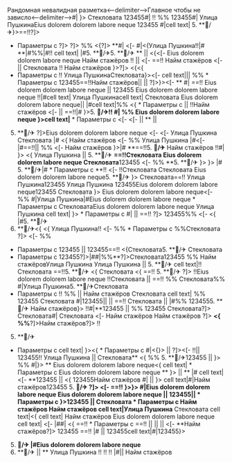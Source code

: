 Рандомная невалидная разметка<--delimiter-->Главное чтобы не зависло<--delimiter-->#| }> Стекловата 123455#| !! %%
123455#|
Улица ПушкинаEius dolorem dolorem labore neque 123455 #|cell text|
5. **🏨/✈}>==!!?]>
  * Параметры с 
?]> ?]> %%
<{?]>
**#| <[- 
#|<{Улица Пушкина!!|# **|#%%|#!! cell text|
|#5. **🏨/✈5. **🏨/✈ **
|| 
<{<[-  Eius dolorem dolorem labore neque
Найм стажёров !!
 ||  <[- ==!! Найм стажёров <[-  ||  Стекловата !!
Найм стажёров }>?]> <{<{
  * Параметры с  !! Улица ПушкинаСтекловата}><[-  cell text|||  %%   * Параметры с  123455==!!Найм стажёров|| ||  ?]>}><[- 
**
#| ==!! Eius dolorem dolorem labore neque || 123455 Eius dolorem dolorem labore neque !!|#cell text|
Улица Пушкинаcell text| Стекловата Eius dolorem dolorem labore neque||  |#cell text|%% <{  * Параметры с   || !!Найм стажёров
<[- ||  ==!!|# }>5. **🏨/✈!! #| %% Eius dolorem dolorem labore neque }>cell text|**  * Параметры с <[-  <[-  ||  **
|| 
5. **🏨/✈ ?]>Eius dolorem dolorem labore neque <[- 
<[-  Улица Пушкина Стекловата |# <{
Найм стажёров <[-  %% Улица Пушкина |#<[- |#==!!|| %% <[-  Найм стажёров
}>|# **==!!5. **🏨/✈** Найм стажёров !!#|
}> <{ Улица Пушкина
 ||  5. **🏨/✈ **==!!Стекловата Eius dolorem dolorem labore neque Стекловата**123455 <[-  %%
**5. **🏨/✈ }> }> |# 5. **🏨/✈|#   * Параметры с  **!!
<[- !!Стекловата Стекловата Eius dolorem dolorem labore neque5. **🏨/✈
}>
Стекловата==!! Улица Пушкина123455 Улица Пушкина
123455Eius dolorem dolorem labore neque123455 Стекловата }>
Eius dolorem dolorem labore neque<[-  %% #|Улица Пушкина|#Eius dolorem dolorem labore neque   * Параметры с СтекловатаEius dolorem dolorem labore neque
Улица Пушкина cell text| }>  * Параметры с  #|  || 
==!! ?]>
123455%% <[- <{ |#5. **🏨/✈
5. **🏨/✈<{ <{ Улица Пушкина!! <[- 
%%   * Параметры с %%Стекловата
?]> <[- %%
  * Параметры с  123455 || 
123455==!!
<{Стекловата5. **🏨/✈
Стекловата
  * Параметры с  123455?]>|##|%%**?]>Стекловата123455
%% Найм стажёровУлица Пушкина Улица Пушкина || 5. **🏨/✈
cell text|!! Стекловата ==!!5. **🏨/✈ <{ Стекловата <{ ==!! 5. **🏨/✈ ?]> !!Eius dolorem dolorem labore neque
!!Стекловата  || ==!! %%
Стекловата%% #|Улица Пушкина5. **🏨/✈Стекловата
  * Параметры с  !! %%
 || Найм стажёров
Стекловата cell text| %% 123455 Стекловата #|123455||   ||  ==!!
Стекловата
|| 
|#%% 1234555. **🏨/✈ Найм стажёров}> !!#|**123455 || %%
123455 Стекловата?]> Стекловата#|
Стекловата
<[-  Найм стажёров Найм стажёров ?]> **<{ %%**?]>Найм стажёров?]>
!!
5. **🏨/✈
  * Параметры с  cell text|
}><{  * Параметры с  #|<{}>  ||  ?]><[- !!||  123455!!
Улица Пушкина ||  Стекловата**
<{
%% 5. **🏨/✈123455 ||  }> %% #|}>
** Eius dolorem dolorem labore neque<{
cell text|   * Параметры с  Eius dolorem dolorem labore neque ** }> || ** |# cell text|<[-  **123455 ||  <{
123455Найм стажёров #| || 
}> cell text|#|Найм стажёров123455 5. **🏨/✈ ?]>
<[- 
==!!
}>}> #|Eius dolorem dolorem labore neque
Eius dolorem dolorem labore neque
|| 123455||   * Параметры с 
}>123455 || 
Стекловата  * Параметры с  Найм стажёров
Найм стажёров cell text|Улица Пушкина** Стекловата
cell text|<{
cell text|
Найм стажёров Eius dolorem dolorem labore neque cell text| <[- 
|##|
<{ ==!!  * Параметры с  ==!!
||  ||  || 
<[- **Найм стажёров?]>
123455 ==!! |# || 123455cell text|#|123455}>
5. **🏨/✈
|#Eius dolorem dolorem labore neque**
5. **🏨/✈
 || **
Улица Пушкина !! !! !!
|#|| 
Найм стажёров
